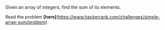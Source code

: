 Given an array of integers, find the sum of its elements.

Read the problem **[here]**(https://www.hackerrank.com/challenges/simple-array-sum/problem)
